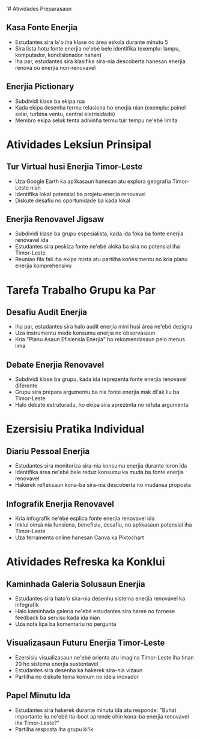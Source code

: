 '# Atividades Preparasaun

## Kasa Fonte Enerjia
- Estudantes sira la'o iha klase no área eskola durante minutu 5
- Sira lista hotu fonte enerjia ne'ebé bele identifika (exemplu: lampu, komputador, kondisionador hahan)
- Iha par, estudantes sira klasifika sira-nia descoberta hanesan enerjia renova ou enerjia non-renovavel

## Enerjia Pictionary
- Subdividi klase ba ekipa rua
- Kada ekipa desenha termu relasiona ho enerjia nian (exemplu: painel solar, turbina ventu, central eletrisidade)
- Membro ekipa seluk tenta adivinha termu tuir tempu ne'ebé limita

# Atividades Leksiun Prinsipal

## Tur Virtual husi Enerjia Timor-Leste
- Uza Google Earth ka aplikasaun hanesan atu explora geografia Timor-Leste nian
- Identifika lokal potensial ba projetu enerjia renovavel
- Diskute desafiu no oportunidade ba kada lokal

## Enerjia Renovavel Jigsaw
- Subdividi klase ba grupu espesialista, kada ida foka ba fonte enerjia renovavel ida
- Estudantes sira peskiza fonte ne'ebé aloka ba sira no potensial iha Timor-Leste
- Reuniao fila fali iha ekipa mista atu partilha koñesimentu no kria planu enerjia komprehensivu

# Tarefa Trabalho Grupu ka Par

## Desafiu Audit Enerjia
- Iha par, estudantes sira halo audit enerjia mini husi área ne'ebé dezigna
- Uza instrumentu mede konsumu enerjia no observasaun
- Kria "Planu Asaun Efisiensia Enerjia" ho rekomendasaun pelo menus lima

## Debate Enerjia Renovavel
- Subdividi klase ba grupu, kada ida reprezenta fonte enerjia renovavel diferente
- Grupu sira prepara argumentu ba nia fonte enerjia mak di'ak liu ba Timor-Leste
- Halo debate estruturadu, ho ekipa sira aprezenta no refuta argumentu

# Ezersisiu Pratika Individual

## Diariu Pessoal Enerjia
- Estudantes sira monitoriza sira-nia konsumu enerjia durante loron ida
- Identifika área ne'ebé bele reduz konsumu ka muda ba fonte enerjia renovavel
- Hakerek refleksaun kona-ba sira-nia descoberta no mudansa proposta

## Infografik Enerjia Renovavel
- Kria infografik ne'ebé esplica fonte enerjia renovavel ida
- Inklui oinsá nia funsiona, benefisiu, desafiu, no aplikasaun potensial iha Timor-Leste
- Uza ferramenta online hanesan Canva ka Piktochart

# Atividades Refreska ka Konklui

## Kaminhada Galeria Solusaun Enerjia
- Estudantes sira hato'o sira-nia desenhu sistema enerjia renovavel ka infografik
- Halo kaminhada galeria ne'ebé estudantes sira haree no fornese feedback ba servisu kada ida nian
- Uza nota lipa ba komentariu no pergunta

## Visualizasaun Futuru Enerjia Timor-Leste
- Ezersisiu visualizasaun ne'ebé orienta atu imagina Timor-Leste iha tinan 20 ho sistema enerjia sustentavel
- Estudantes sira desenha ka hakerek sira-nia vizaun
- Partilha no diskute tema komum no ideia inovador

## Papel Minutu Ida
- Estudantes sira hakerek durante minutu ida atu responde: "Buhat importante liu ne'ebé ita-boot aprende ohin kona-ba enerjia renovavel iha Timor-Leste?"
- Partilha resposta iha grupu ki'ik